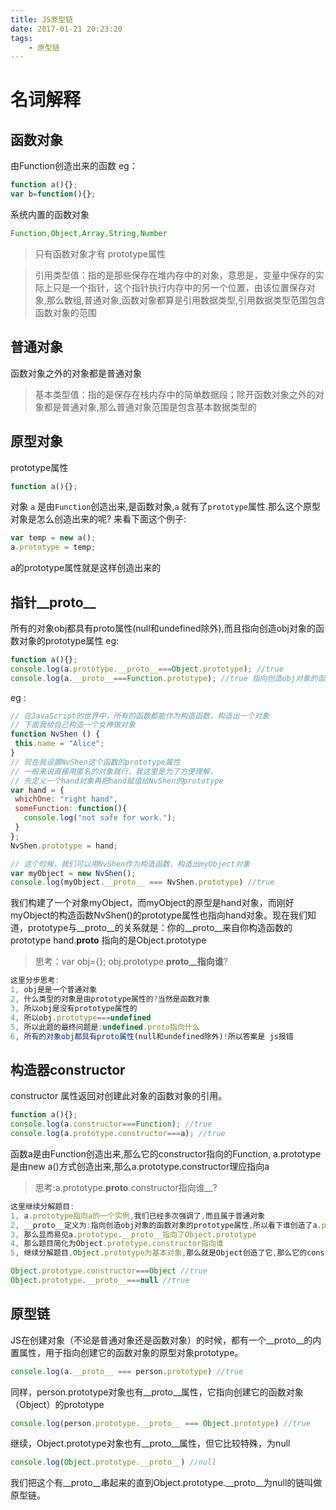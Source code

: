 ```yaml
---
title: JS原型链
date: 2017-01-21 20:23:20
tags:
    - 原型链
---
```

# 名词解释

## 函数对象

由Function创造出来的函数 eg：

```javascript
function a(){};
var b=function(){};
```

系统内置的函数对象

```javascript
Function,Object,Array,String,Number
```

> 只有函数对象才有 prototype属性

> 引用类型值：指的是那些保存在堆内存中的对象，意思是，变量中保存的实际上只是一个指针，这个指针执行内存中的另一个位置，由该位置保存对象,那么数组,普通对象,函数对象都算是引用数据类型,引用数据类型范围包含函数对象的范围

## 普通对象

函数对象之外的对象都是普通对象

>基本类型值：指的是保存在栈内存中的简单数据段；除开函数对象之外的对象都是普通对象,那么普通对象范围是包含基本数据类型的

## 原型对象

prototype属性

```javascript
function a(){};
```

对象 `a` 是由`Function`创造出来,是函数对象,`a` 就有了`prototype`属性.那么这个原型对象是怎么创造出来的呢?
来看下面这个例子:

```javascript
var temp = new a();
a.prototype = temp;
```
a的prototype属性就是这样创造出来的


## 指针__proto__

所有的对象obj都具有proto属性(null和undefined除外),而且指向创造obj对象的函数对象的prototype属性 eg:

```javascript
function a(){};
console.log(a.prototype.__proto__===Object.prototype); //true
console.log(a.__proto__===Function.prototype); //true 指向创造obj对象的函数对象的prototype属性
```
eg :

```javascript
// 在JavaScript的世界中，所有的函数都能作为构造函数，构造出一个对象
// 下面我给自己构造一个女神做对象
function NvShen () {
 this.name = "Alice";
}
// 现在我设置NvShen这个函数的prototype属性
// 一般来说直接用匿名的对象就行，我这里是为了方便理解，
// 先定义一个hand对象再把hand赋值给NvShen的prototype
var hand = {
 whichOne: "right hand",
 someFunction: function(){
   console.log("not safe for work.");
 }
};
NvShen.prototype = hand;

// 这个时候，我们可以用NvShen作为构造函数，构造出myObject对象
var myObject = new NvShen();
console.log(myObject.__proto__ === NvShen.prototype) //true
```

我们构建了一个对象myObject，而myObject的原型是hand对象，而刚好myObject的构造函数NvShen()的prototype属性也指向hand对象。现在我们知道，prototype与__proto__的关系就是：你的__proto__来自你构造函数的prototype
hand.__proto__ 指向的是Object.prototype

> 思考：var obj={}; obj.prototype.__proto__指向谁__?

```javascript
这里分步思考:
1, obj是是一个普通对象
2, 什么类型的对象是由prototype属性的?当然是函数对象
3, 所以obj是没有prototype属性的
4, 所以obj.prototype===undefined
5, 所以此题的最终问题是:undefined.proto指向什么
6, 所有的对象obj都具有proto属性(null和undefined除外)!所以答案是 js报错
```   



## 构造器constructor

constructor 属性返回对创建此对象的函数对象的引用。

```javascript
function a(){};
console.log(a.constructor===Function); //true
console.log(a.prototype.constructor===a); //true
```
函数a是由Function创造出来,那么它的constructor指向的Function,
a.prototype是由new a()方式创造出来,那么a.prototype.constructor理应指向a

>思考:a.prototype.__proto__.constructor指向谁__?

```javascript
这里继续分解题目:
1, a.prototype指向a的一个实例,我们已经多次强调了,而且属于普通对象
2, __proto__定义为:指向创造obj对象的函数对象的prototype属性,所以看下谁创造了a.prototype,因为a.prototype是普通对象,类型为object,那么是Object创造了它,
3, 那么显而易见a.prototype.__proto__指向了Object.prototype
4, 那么题目简化为Object.prototype.constructor指向谁
5, 继续分解题目,Object.prototype为基本对象,那么就是Object创造了它,那么它的constructor就指向了Object
```

```javascript
Object.prototype.constructor===Object //true
Object.prototype.__proto__===null //true
```
## 原型链


JS在创建对象（不论是普通对象还是函数对象）的时候，都有一个__proto__的内置属性，用于指向创建它的函数对象的原型对象prototype。

```javascript
console.log(a.__proto__ === person.prototype) //true
```
同样，person.prototype对象也有__proto__属性，它指向创建它的函数对象（Object）的prototype

```javascript
console.log(person.prototype.__proto__ === Object.prototype) //true
```
继续，Object.prototype对象也有__proto__属性，但它比较特殊，为null

```javascript
console.log(Object.prototype.__proto__) //null
```
我们把这个有__proto__串起来的直到Object.prototype.__proto__为null的链叫做原型链。
